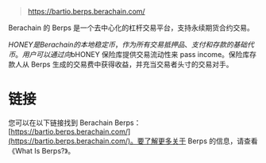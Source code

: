 > https://bartio.berps.berachain.com/

Berachain 的 Berps 是一个去中心化的杠杆交易平台，支持永续期货合约交易。

$HONEY是Berachain的本地稳定币，作为所有交易抵押品、支付和存款的基础代币。用户可以通过向$bHONEY 保险库提供交易流动性来 pass income。保险库存款人从 Berps 生成的交易费中获得收益，并充当交易者头寸的交易对手。

# 链接

您可以在以下链接找到 Berachain Berps：[https://bartio.berps.berachain.com/](https://bartio.berps.berachain.com/)。要了解更多关于 Berps 的信息，请查看《What Is Berps?》。
